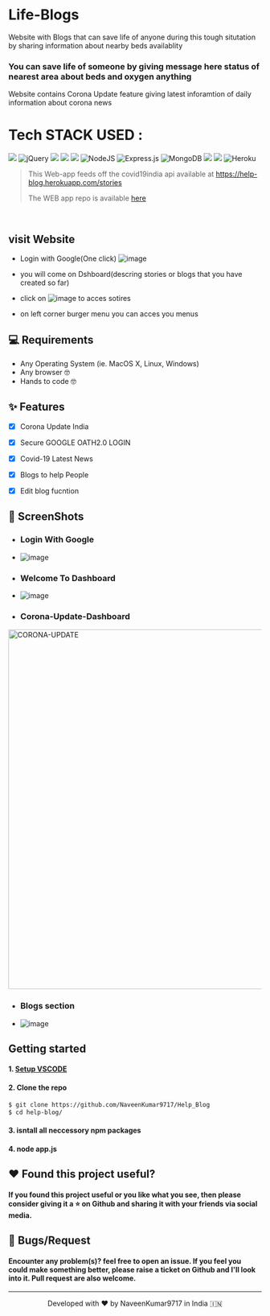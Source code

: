 # Life-Blogs

Website with Blogs that can save life of anyone during this tough situtation by sharing information about nearby beds availablity 
<h3>You can save life of someone by giving message here status of nearest area about beds and oxygen anything</h3>
Website contains Corona Update feature  giving latest inforamtion of daily information about corona news 
<h1>Tech STACK USED : </h1> 
   
  <img src="https://img.shields.io/badge/javascript%20-%23323330.svg?&style=for-the-badge&logo=javascript&logoColor=%23F7DF1E">  <img alt="jQuery" src="https://img.shields.io/badge/jquery%20-%230769AD.svg?&style=for-the-badge&logo=jquery&logoColor=white"/>  <img src="https://img.shields.io/badge/html5%20-%23E34F26.svg?&style=for-the-badge&logo=html5&logoColor=white">   <img src="https://img.shields.io/badge/css3%20-%231572B6.svg?&style=for-the-badge&logo=css3&logoColor=white">    <img src="https://img.shields.io/badge/bootstrap%20-%23563D7C.svg?&style=for-the-badge&logo=bootstrap&logoColor=white"> <img alt="NodeJS" src="https://img.shields.io/badge/node.js%20-%2343853D.svg?&style=for-the-badge&logo=node.js&logoColor=white"/> <img alt="Express.js" src="https://img.shields.io/badge/express.js%20-%23404d59.svg?&style=for-the-badge"/>   <img alt="MongoDB" src ="https://img.shields.io/badge/MongoDB-%234ea94b.svg?&style=for-the-badge&logo=mongodb&logoColor=white"/>  <img src="https://img.shields.io/badge/git%20-%23F05033.svg?&style=for-the-badge&logo=git&logoColor=white"/>   <img src="http://img.shields.io/badge/-VS%20Code-000000?style=for-the-badge&logo=Visual-studio-code&logoColor=blue"> <img alt="Heroku" src="https://img.shields.io/badge/heroku%20-%23430098.svg?&style=for-the-badge&logo=heroku&logoColor=white"/>


> This Web-app feeds off the covid19india api available at https://help-blog.herokuapp.com/stories
>
> The WEB app repo is available <a href="https://github.com/NaveenKumar9717/Help_Blog"> here</a>
>

<br>

## visit Website
* Login with Google(One click) ![image](https://user-images.githubusercontent.com/52369168/120981128-f8e86880-c794-11eb-9331-445639ab3e0c.png)


* you will come on Dshboard(descring stories or blogs that you have created so far)
* click on ![image](https://user-images.githubusercontent.com/52369168/120935487-ae2d0900-c720-11eb-9890-2a9994db4e75.png) to acces sotires 
* on left corner burger menu you can acces you menus   
 

## 💻 Requirements
* Any Operating System (ie. MacOS X, Linux, Windows)
* Any  browser 🤓 
* Hands to code 🤓

## ✨ Features
- [x] Corona Update India
- [x] Secure GOOGLE OATH2.0 LOGIN
- [x] Covid-19 Latest News
- [x] Blogs to help People
- [x] Edit blog fucntion



## 📸 ScreenShots

* <h3>Login With Google</h3> 

*  ![image](https://user-images.githubusercontent.com/52369168/120981075-ea9a4c80-c794-11eb-9ca9-364ecd4c2002.png)

*  <h3>Welcome To Dashboard</h3>
*   ![image](https://user-images.githubusercontent.com/52369168/120935543-edf3f080-c720-11eb-91fb-b9292041540c.png)

*   <h3>Corona-Update-Dashboard</h3>
 
 <img width="715" alt="CORONA-UPDATE" src="https://user-images.githubusercontent.com/52369168/121514731-f93d6980-ca09-11eb-8bbe-cded96b06e84.png">


*   <h3>Blogs section</h3>
*   ![image](https://user-images.githubusercontent.com/52369168/120981370-3d740400-c795-11eb-8906-b6ea68a9b7d5.png)





## Getting started

#### 1. [Setup VSCODE](https://vs.dev/docs/get-started/install)

#### 2. Clone the repo

```sh
$ git clone https://github.com/NaveenKumar9717/Help_Blog
$ cd help-blog/
```

#### 3. isntall all neccessory npm packages

#### 4. node app.js


## :heart: Found this project useful?
#### If you found this project useful or you like what you see, then please consider giving it a :star: on Github and sharing it with your friends via social media.

## 🐛 Bugs/Request
#### Encounter any problem(s)? feel free to open an issue. If you feel you could make something better, please raise a ticket on Github and I'll look into it. Pull request are also welcome.


<hr>
<p align="center">
Developed with ❤️ by NaveenKumar9717 in India 🇮🇳 
</p>
